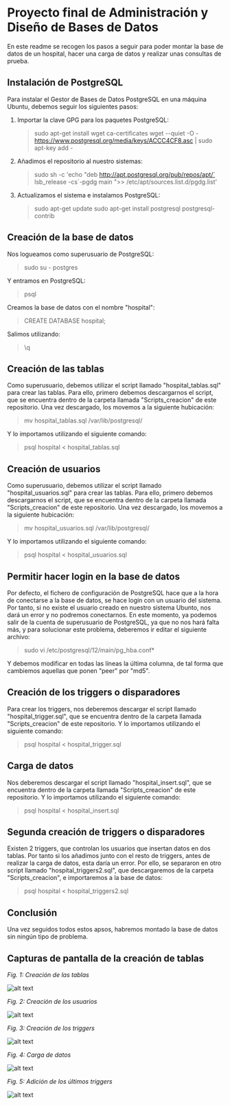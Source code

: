 # Proyecto final de Administración y Diseño de Bases de Datos

En este readme se recogen los pasos a seguir para poder montar la base de datos de un hospital, hacer una carga de datos y realizar unas consultas de prueba.

## Instalación de PostgreSQL
Para instalar el Gestor de Bases de Datos PostgreSQL en una máquina Ubuntu, debemos seguir los siguientes pasos:

1. Importar la clave GPG para los paquetes PostgreSQL:

   > sudo apt-get install wget ca-certificates
   > wget --quiet -O - https://www.postgresql.org/media/keys/ACCC4CF8.asc | sudo apt-key add -
2. Añadimos el repositorio al nuestro sistemas:

   > sudo sh -c 'echo "deb http://apt.postgresql.org/pub/repos/apt/` lsb_release -cs`-pgdg main ">> /etc/apt/sources.list.d/pgdg.list'
3. Actualizamos el sistema e instalamos PostgreSQL:

   > sudo apt-get update
   > sudo apt-get install postgresql postgresql-contrib

## Creación de la base de datos
Nos logueamos como superusuario de PostgreSQL:
   > sudo su - postgres
  
Y entramos en PostgreSQL:
   > psql
  
Creamos la base de datos con el nombre "hospital":
   > CREATE DATABASE hospital;
   
Salimos utilizando:
   >\q
   
## Creación de las tablas
Como superusuario, debemos utilizar el script llamado "hospital_tablas.sql" para crear las tablas. Para ello, primero debemos descargarnos el script, que se encuentra dentro de la carpeta llamada "Scripts_creacion" de este repositorio. Una vez descargado, los movemos a la siguiente hubicación:
   > mv hospital_tablas.sql /var/lib/postgresql/
    
Y lo importamos utilizando el siguiente comando:
   > psql hospital < hospital_tablas.sql
    
## Creación de usuarios
Como superusuario, debemos utilizar el script llamado "hospital_usuarios.sql" para crear las tablas. Para ello, primero debemos descargarnos el script, que se encuentra dentro de la carpeta llamada "Scripts_creacion" de este repositorio. Una vez descargado, los movemos a la siguiente hubicación:
   > mv hospital_usuarios.sql /var/lib/postgresql/
   
Y lo importamos utilizando el siguiente comando:
   > psql hospital < hospital_usuarios.sql
   
   
## Permitir hacer login en la base de datos
Por defecto, el fichero de configuración de PostgreSQL hace que a la hora de conectarse a la base de datos, se hace login con un usuario del sistema. Por tanto, si no existe el usuario creado en nuestro sistema Ubunto, nos dará un error y no podremos conectarnos. En este momento, ya podemos salir de la cuenta de superusuario de PostgreSQL, ya que no nos hará falta más, y para solucionar este problema, deberemos ir editar el siguiente archivo:
   > sudo vi /etc/postgresql/12/main/pg_hba.conf*

Y debemos modificar en todas las líneas la última columna, de tal forma que cambiemos aquellas que ponen "peer" por "md5".


## Creación de los triggers o disparadores
Para crear los triggers, nos deberemos descargar el script llamado "hospital_trigger.sql", que se encuentra dentro de la carpeta llamada "Scripts_creacion" de este repositorio. Y lo importamos utilizando el siguiente comando:
   > psql hospital < hospital_trigger.sql
   
## Carga de datos
Nos deberemos descargar el script llamado "hospital_insert.sql", que se encuentra dentro de la carpeta llamada "Scripts_creacion" de este repositorio. Y lo importamos utilizando el siguiente comando:
   > psql hospital < hospital_insert.sql

## Segunda creación de triggers o disparadores
Existen 2 triggers, que controlan los usuarios que insertan datos en dos tablas. Por tanto si los añadimos junto con el resto de triggers, antes de realizar la carga de datos, esta daría un error. Por ello, se separaron en otro script llamado "hospital_triggers2.sql", que descargaremos de la carpeta "Scripts_creacion", e importaremos a la base de datos:
   > psql hospital < hospital_triggers2.sql
   
## Conclusión
Una vez seguidos todos estos apsos, habremos montado la base de datos sin ningún tipo de problema.

## Capturas de pantalla de la creación de tablas

*Fig. 1: Creación de las tablas*

![alt text](https://github.com/alu0100881165/proyecto_final_ADBD/blob/master/Capturas/crear_tablas.png)

*Fig. 2: Creación de los usuarios*

![alt text](https://github.com/alu0100881165/proyecto_final_ADBD/blob/master/Capturas/crear_usuarios.png)

*Fig. 3: Creación de los triggers*

![alt text](https://github.com/alu0100881165/proyecto_final_ADBD/blob/master/Capturas/crear_trigger1.png)

*Fig. 4: Carga de datos*

![alt text](https://github.com/alu0100881165/proyecto_final_ADBD/blob/master/Capturas/carga_datos.png)

*Fig. 5: Adición de los últimos triggers*

![alt text](https://github.com/alu0100881165/proyecto_final_ADBD/blob/master/Capturas/crear_trigger2.png)

